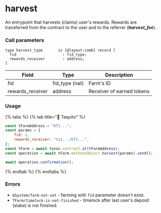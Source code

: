 # harvest

An entrypoint that harvests (claims) user's rewards. Rewards are transferred from the contract to the user and to the referrer (_**harvest\_fee**_).

### Call parameters

```pascaligo
type harvest_type       is [@layout:comb] record [
  fid                     : fid_type;
  rewards_receiver        : address;
]
```

| Field             | Type            | Description               |
| ----------------- | --------------- | ------------------------- |
| fid               | fid\_type (nat) | Farm's ID                 |
| rewards\_receiver | address         | Receiver of earned tokens |

### Usage

{% tabs %}
{% tab title="🌮 Taquito" %}
```javascript
const tFarmAddress = "KT1...";
const params = {
    fid: 1,
    rewards_receiver: "tz1.../KT1...",
};
const tFarm = await tezos.contract.at(tFarmAddress);
const operation = await tFarm.methodsObject.harvest(params).send();

await operation.confirmation();
```
{% endtab %}
{% endtabs %}

### Errors

* `QSystem/farm-not-set` - farming with `fid` parameter doesn't exist.
* `TFarm/timelock-is-not-finished` - timelock after last user's deposit (stake) is not finished.
